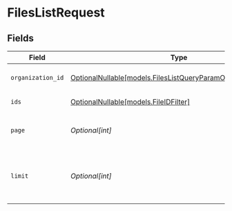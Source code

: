 # FilesListRequest


## Fields

| Field                                                                                                                    | Type                                                                                                                     | Required                                                                                                                 | Description                                                                                                              |
| ------------------------------------------------------------------------------------------------------------------------ | ------------------------------------------------------------------------------------------------------------------------ | ------------------------------------------------------------------------------------------------------------------------ | ------------------------------------------------------------------------------------------------------------------------ |
| `organization_id`                                                                                                        | [OptionalNullable[models.FilesListQueryParamOrganizationIDFilter]](../models/fileslistqueryparamorganizationidfilter.md) | :heavy_minus_sign:                                                                                                       | Filter by organization ID.                                                                                               |
| `ids`                                                                                                                    | [OptionalNullable[models.FileIDFilter]](../models/fileidfilter.md)                                                       | :heavy_minus_sign:                                                                                                       | Filter by file ID.                                                                                                       |
| `page`                                                                                                                   | *Optional[int]*                                                                                                          | :heavy_minus_sign:                                                                                                       | Page number, defaults to 1.                                                                                              |
| `limit`                                                                                                                  | *Optional[int]*                                                                                                          | :heavy_minus_sign:                                                                                                       | Size of a page, defaults to 10. Maximum is 100.                                                                          |